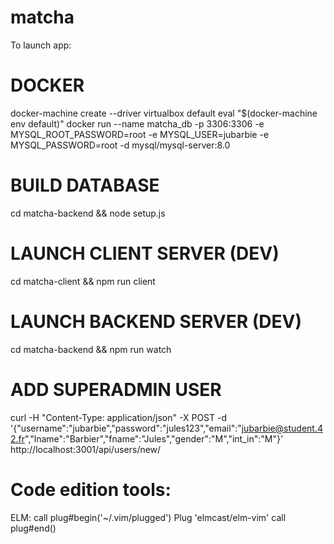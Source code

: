 # matcha

To launch app:

# DOCKER
docker-machine create --driver virtualbox default
eval "$(docker-machine env default)"
docker run --name matcha_db -p 3306:3306 -e MYSQL_ROOT_PASSWORD=root -e MYSQL_USER=jubarbie -e MYSQL_PASSWORD=root -d mysql/mysql-server:8.0

# BUILD DATABASE
cd matcha-backend && node setup.js

# LAUNCH CLIENT SERVER (DEV)
cd matcha-client && npm run client

# LAUNCH BACKEND SERVER (DEV)
cd matcha-backend && npm run watch

# ADD SUPERADMIN USER
curl -H "Content-Type: application/json" -X POST -d '{"username":"jubarbie","password":"jules123","email":"jubarbie@student.42.fr","lname":"Barbier","fname":"Jules","gender":"M","int_in":"M"}' http://localhost:3001/api/users/new/


# Code edition tools:

ELM:
call plug#begin('~/.vim/plugged')
Plug 'elmcast/elm-vim'
call plug#end()
